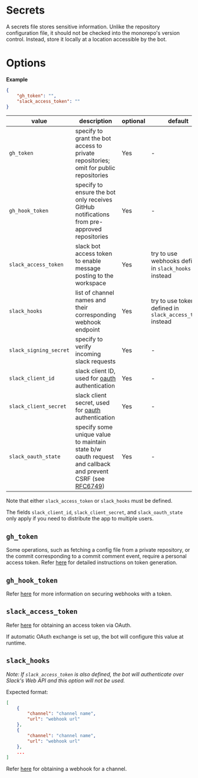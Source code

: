 # Secrets

A secrets file stores sensitive information. Unlike the repository configuration file, it should not be checked into the monorepo's version control. Instead, store it locally at a location accessible by the bot.

# Options

**Example**

```json
{
    "gh_token": "",
    "slack_access_token": ""
}
```

| value | description | optional | default |
|-|-|-|-|
| `gh_token` | specify to grant the bot access to private repositories; omit for public repositories | Yes | - |
| `gh_hook_token` | specify to ensure the bot only receives GitHub notifications from pre-approved repositories | Yes | - |
| `slack_access_token` | slack bot access token to enable message posting to the workspace | Yes | try to use webhooks defined in `slack_hooks` instead |
| `slack_hooks` | list of channel names and their corresponding webhook endpoint | Yes | try to use token defined in `slack_access_token` instead |
| `slack_signing_secret` | specify to verify incoming slack requests | Yes | - |
| `slack_client_id` | slack client ID, used for [oauth](https://api.slack.com/authentication/oauth-v2) authentication | Yes | - |
| `slack_client_secret` | slack client secret, used for [oauth](https://api.slack.com/authentication/oauth-v2) authentication | Yes | - |
| `slack_oauth_state` | specify some unique value to maintain state b/w oauth request and callback and prevent CSRF (see [RFC6749](https://tools.ietf.org/html/rfc6749#section-4.1.1)) | Yes | - |

Note that either `slack_access_token` or `slack_hooks` must be defined.

The fields `slack_client_id`, `slack_client_secret`, and `slack_oauth_state` only apply if you need to distribute the app to multiple users.

## `gh_token`

Some operations, such as fetching a config file from a private repository, or the commit corresponding to a commit comment event, require a personal access token. Refer [here](https://docs.github.com/en/free-pro-team@latest/github/authenticating-to-github/creating-a-personal-access-token) for detailed instructions on token generation.

## `gh_hook_token`

Refer [here](https://docs.github.com/en/free-pro-team@latest/developers/webhooks-and-events/securing-your-webhooks) for more information on securing webhooks with a token.

## `slack_access_token`

Refer [here](https://api.slack.com/authentication/oauth-v2) for obtaining an access token via OAuth.

If automatic OAuth exchange is set up, the bot will configure this value at runtime.

## `slack_hooks`

*Note: If `slack_access_token` is also defined, the bot will authenticate over Slack's Web API and this option will not be used.*

Expected format:

```json
[
    {
        "channel": "channel name",
        "url": "webhook url"
    },
    {
        "channel": "channel name",
        "url": "webhook url"
    },
    ...
]
```

Refer [here](https://api.slack.com/messaging/webhooks) for obtaining a webhook for a channel.
